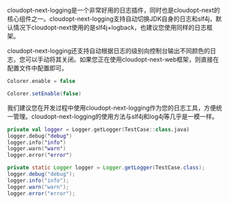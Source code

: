 cloudopt-next-logging是一个非常好用的日志插件，同时也是cloudopt-next的核心组件之一。cloudopt-next-logging支持自动切换JDK自身的日志和slf4j，默认情况下cloudopt-next使用的是slf4j+logback，也建议您使用同样的日志框架。

cloudopt-next-logging还支持自动根据日志的级别向控制台输出不同颜色的日志，您可以手动将其关闭。如果您正在使用cloudopt-next-web框架，则直接在配置文件中配置即可。

````kotlin
Colorer.enable = false
````

````java
Colorer.setEnable(false)
````

我们建议您在开发过程中使用cloudopt-next-logging作为您的日志工具，方便统一管理。cloudopt-next-logging的使用方法与slf4j和log4j等几乎是一模一样。

````kotlin
private val logger = Logger.getLogger(TestCase::class.java)
logger.debug("debug")
logger.info("info")
logger.warn("warn")
logger.error("error")
````

````java
private static Logger logger = Logger.getLogger(TestCase.class);
logger.debug("debug");
logger.info("info");
logger.warn("warn");
logger.error("error");
````